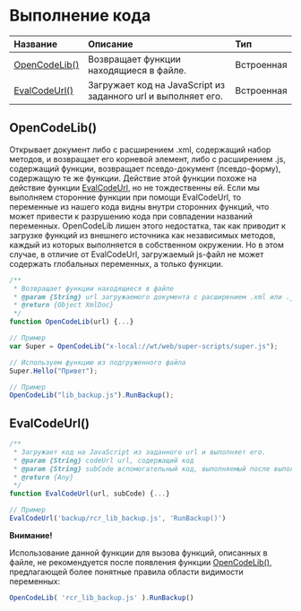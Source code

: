 # Выполнение кода

| Название | Описание | Тип |
| :--- | :--- | :--- |
| [OpenCodeLib()](#opencodelib) | Возвращает функции находящиеся в файле. | Встроенная |
| [EvalCodeUrl()](#evalcodeurl) | Загружает код на JavaScript из заданного url и выполняет его. | Встроенная |

## OpenCodeLib()

Открывает документ либо с расширением .xml, содержащий набор методов, и возвращает его корневой элемент, либо с расширением .js, содержащий функции, возвращает псевдо-документ \(псевдо-форму\), содержащую те же функции. Действие этой функции похоже на действие функции [EvalCodeUrl](/Code/Functions/CodeExecution/EvalCodeUrl.md), но не тождественны ей. Если мы выполняем сторонние функции при помощи EvalCodeUrl, то переменные из нашего кода видны внутри сторонних функций, что может привести к разрушению кода при совпадении названий переменных. OpenCodeLib лишен этого недостатка, так как приводит к загрузке функций из внешнего источника как независимых методов, каждый из которых выполняется в собственном окружении. Но в этом случае, в отличие от EvalCodeUrl, загружаемый js-файл не может содержать глобальных переменных, а только функции.

```js
/**
 * Возвращает функции находящиеся в файле
 * @param {String} url загружаемого документа с расширением .xml или .js
 * @return {Object XmlDoc}
 */
function OpenCodeLib(url) {...}

// Пример
var Super = OpenCodeLib("x-local://wt/web/super-scripts/super.js");

// Используем функцию из подгруженного файла
Super.Hello("Привет");

// Пример
OpenCodeLib("lib_backup.js").RunBackup();
```

## EvalCodeUrl()

```js
/**
 * Загружает код на JavaScript из заданного url и выполняет его.
 * @param {String} codeUrl url, содержащий код
 * @param {String} subCode вспомогательный код, выполняемый после выполнения основного кода. Как правило, содержит вызов функции, описанный в основном коде. Необязательный аргумент. 
 * @return {Any}
 */
function EvalCodeUrl(url, subCode) {...}

// Пример
EvalCodeUrl('backup/rcr_lib_backup.js', 'RunBackup()')
```

**Внимание!**

Использование данной функции для вызова функций, описанных в файле, не рекомендуется после появления функции [OpenCodeLib\(\)](/Code/Functions/CodeExecution/OpenCodeLib.md), предлагающей более понятные правила области видимости переменных:

```js
OpenCodeLib( 'rcr_lib_backup.js' ).RunBackup()
```






